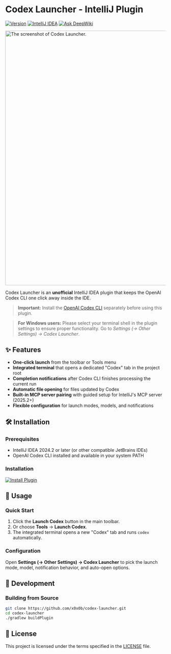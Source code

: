 # Codex Launcher - IntelliJ Plugin

[![Version](https://img.shields.io/badge/version-1.1.2-blue.svg)](https://github.com/x0x0b/codex-launcher/releases)
[![IntelliJ IDEA](https://img.shields.io/badge/IntelliJ%20IDEA-2024.2+-orange.svg)](https://www.jetbrains.com/idea/)
[![Ask DeepWiki](https://deepwiki.com/badge.svg)](https://deepwiki.com/x0x0b/codex-launcher)

<img width="800" alt="The screenshot of Codex Launcher." src="https://github.com/user-attachments/assets/4ee3fbd8-e384-4672-94c6-e4e9041a8e0d" />

Codex Launcher is an **unofficial** IntelliJ IDEA plugin that keeps the OpenAI Codex CLI one click away inside the IDE.

> **Important:** Install the [OpenAI Codex CLI](https://github.com/openai/codex) separately before using this plugin.

> **For Windows users:** Please select your terminal shell in the plugin settings to ensure proper functionality. Go to _Settings (→ Other Settings) → Codex Launcher_.

## ✨ Features

- **One-click launch** from the toolbar or Tools menu
- **Integrated terminal** that opens a dedicated "Codex" tab in the project root
- **Completion notifications** after Codex CLI finishes processing the current run
- **Automatic file opening** for files updated by Codex
- **Built-in MCP server pairing** with guided setup for IntelliJ's MCP server (2025.2+)
- **Flexible configuration** for launch modes, models, and notifications

## 🛠️ Installation

### Prerequisites
- IntelliJ IDEA 2024.2 or later (or other compatible JetBrains IDEs)
- OpenAI Codex CLI installed and available in your system PATH

### Installation
[![Install Plugin](https://img.shields.io/badge/Install%20Plugin-JetBrains-orange?style=for-the-badge&logo=jetbrains&logoColor=white)](https://plugins.jetbrains.com/plugin/28264-codex-launcher)

## 🚀 Usage

### Quick Start
1. Click the **Launch Codex** button in the main toolbar.
2. Or choose **Tools** → **Launch Codex**.
3. The integrated terminal opens a new "Codex" tab and runs `codex` automatically.

### Configuration
Open **Settings (→ Other Settings) → Codex Launcher** to pick the launch mode, model, notification behavior, and auto-open options.

## 📝 Development

### Building from Source
```bash
git clone https://github.com/x0x0b/codex-launcher.git
cd codex-launcher
./gradlew buildPlugin
```

## 📄 License

This project is licensed under the terms specified in the [LICENSE](LICENSE) file.
